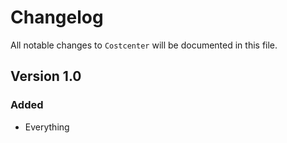# Changelog

All notable changes to `Costcenter` will be documented in this file.

## Version 1.0

### Added
- Everything
